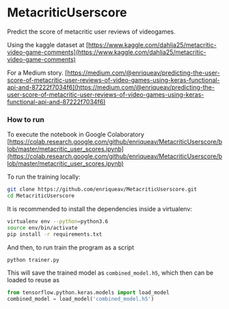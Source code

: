 # MetacriticUserscore
Predict the score of metacritic user reviews of videogames.

Using the kaggle dataset at
[https://www.kaggle.com/dahlia25/metacritic-video-game-comments](https://www.kaggle.com/dahlia25/metacritic-video-game-comments)

For a Medium story.
[https://medium.com/@enriqueav/predicting-the-user-score-of-metacritic-user-reviews-of-video-games-using-keras-functional-api-and-87222f7034f6](https://medium.com/@enriqueav/predicting-the-user-score-of-metacritic-user-reviews-of-video-games-using-keras-functional-api-and-87222f7034f6)


### How to run

To execute the notebook in Google Colaboratory
[https://colab.research.google.com/github/enriqueav/MetacriticUserscore/blob/master/metacritic_user_scores.ipynb](https://colab.research.google.com/github/enriqueav/MetacriticUserscore/blob/master/metacritic_user_scores.ipynb)


To run the training locally:

```bash
git clone https://github.com/enriqueav/MetacriticUserscore.git
cd MetacriticUserscore
```

It is recommended to install the dependencies inside a virtualenv:

```bash
virtualenv env --python=python3.6
source env/bin/activate
pip install -r requirements.txt
```

And then, to run train the program as a script

```bash
python trainer.py
```

This will save the trained model as `combined_model.h5`, which then can be loaded to reuse
as 

```python
from tensorflow.python.keras.models import load_model
combined_model = load_model('combined_model.h5')
```